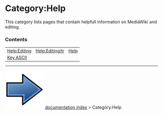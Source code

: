 # Category:Help
This category lists pages that contain helpfull information on MediaWiki and editing.

### Contents

|     |     |     |
| --- | --- | --- |
| [Help:Editing](Help_Editing.md) | [Help:Editing/tr](Help_Editing/tr.md) | [Help](Help.md) |
| [Key ASCII](Key_ASCII.md) |



---
![](images/Button_right.svg) [documentation index](../README.md) > Category:Help
